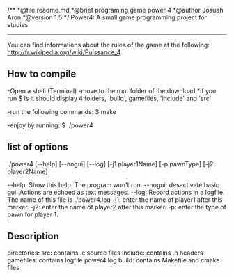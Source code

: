 /**
*@file readme.md
*@brief programing game power 4
*@author Josuah Aron
*@version 1.5
*/
Power4: A small game programming project for studies
****************************************************

You can find informations about the rules of the game at the following:
http://fr.wikipedia.org/wiki/Puissance_4

How to compile
--------------

-Open a shell (Terminal)
-move to the root folder of the download
       *if you run
      	  $ ls
	it should display 4 folders, 'build', gamefiles, 'include' and 'src'

-run the following commands:
     $ make

-enjoy by running:
     $ ./power4

list of options
-----------------
./power4 [--help] [--nogui] [--log] [-j1 player1Name] [-p pawnType] [-j2 player2Name]

--help: Show this help. The program won't run.
--nogui: desactivate basic gui. Actions are echoed as text messages.
--log: Record actions in a logfile. The name of this file is ./power4.log
-j1: enter the name of player1 after this marker.
-j2: enter the name of player2 after this marker.
-p: enter the type of pawn for player 1.


Description
---------------
directories:
	src: contains .c source files
	include: contains .h headers
	gamefiles: contains logfile power4.log
	build: contains Makefile and cmake files
